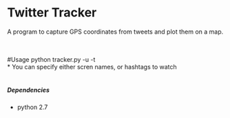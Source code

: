 Twitter Tracker
=========

A program to capture GPS coordinates from tweets and plot them on a map.

<br>
<br>
#Usage
    python tracker.py -u <usernames> -t <hashtags>
    <br>
    * You can specify either scren names, or hashtags to watch
    <br>
    <br>

##### Dependencies
* python 2.7
